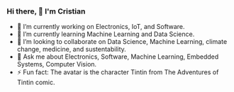 ### Hi there, 👋 I'm Cristian
- 🔭 I’m currently working on Electronics, IoT, and Software.
- 🌱 I’m currently learning Machine Learning and Data Science.
- 👯 I’m looking to collaborate on Data Science, Machine Learning, climate change, medicine, and sustentability.
- 💬 Ask me about Electronics, Software, Machine Learning, Embedded Systems, Computer Vision.
- ⚡ Fun fact: The avatar is the character Tintin from The Adventures of Tintin comic.
